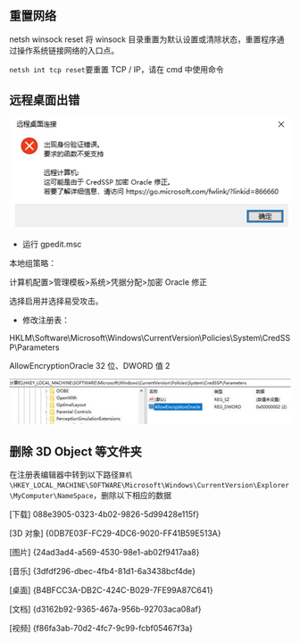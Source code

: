 ## 重置网络

netsh winsock reset 将 winsock 目录重置为默认设置或清除状态，重置程序通过操作系统链接网络的入口点。

`netsh int tcp reset`要重置 TCP / IP，请在 cmd 中使用命令

## 远程桌面出错

![img](../img/pic35.png)

- 运行 gpedit.msc

本地组策略：

计算机配置>管理模板>系统>凭据分配>加密 Oracle 修正

选择启用并选择易受攻击。

- 修改注册表：

HKLM\Software\Microsoft\Windows\CurrentVersion\Policies\System\CredSSP\Parameters

AllowEncryptionOracle 32 位、DWORD 值 2

![img](../img/pic38.jpg)

## 删除 3D Object 等文件夹

在注册表编辑器中转到以下路径`算机\HKEY_LOCAL_MACHINE\SOFTWARE\Microsoft\Windows\CurrentVersion\Explorer\MyComputer\NameSpace`，删除以下相应的数据

[下载] 088e3905-0323-4b02-9826-5d99428e115f}

[3D 对象] {0DB7E03F-FC29-4DC6-9020-FF41B59E513A}

[图片] {24ad3ad4-a569-4530-98e1-ab02f9417aa8}

[音乐] {3dfdf296-dbec-4fb4-81d1-6a3438bcf4de}

[桌面] {B4BFCC3A-DB2C-424C-B029-7FE99A87C641}

[文档] {d3162b92-9365-467a-956b-92703aca08af}

[视频] {f86fa3ab-70d2-4fc7-9c99-fcbf05467f3a}
